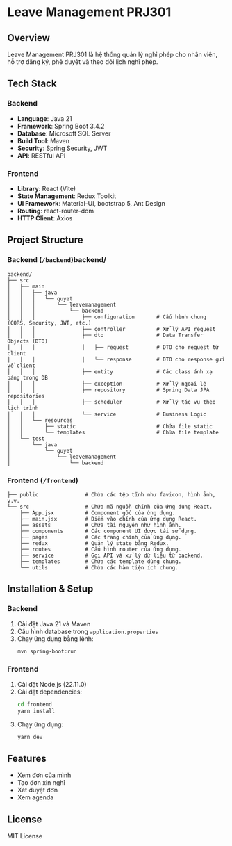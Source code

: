 # Leave Management PRJ301

## Overview

Leave Management PRJ301 là hệ thống quản lý nghỉ phép cho nhân viên, hỗ trợ đăng ký, phê duyệt và theo dõi lịch nghỉ phép.

## Tech Stack

### Backend

- **Language**: Java 21
- **Framework**: Spring Boot 3.4.2
- **Database**: Microsoft SQL Server
- **Build Tool**: Maven
- **Security**: Spring Security, JWT
- **API**: RESTful API

### Frontend

- **Library**: React (Vite)
- **State Management**: Redux Toolkit
- **UI Framework**: Material-UI, bootstrap 5, Ant Design
- **Routing**: react-router-dom
- **HTTP Client**: Axios

## Project Structure

### Backend (`/backend`)backend/

```
backend/
├── src
│   ├── main
│   │   ├── java
│   │   │   └── quyet
│   │   │       └── leavemanagement
│   │   │           └── backend
│   │   │               ├── configuration       # Cấu hình chung (CORS, Security, JWT, etc.)
│   │   │               ├── controller          # Xử lý API request
│   │   │               ├── dto                 # Data Transfer Objects (DTO)
│   │   │               │   ├── request         # DTO cho request từ client
│   │   │               │   └── response        # DTO cho response gửi về client
│   │   │               ├── entity              # Các class ánh xạ bảng trong DB
│   │   │               ├── exception           # Xử lý ngoại lệ
│   │   │               ├── repository          # Spring Data JPA repositories
│   │   │               ├── scheduler           # Xử lý tác vụ theo lịch trình
│   │   │               └── service             # Business Logic
│   │   └── resources
│   │       ├── static                          # Chứa file static
│   │       └── templates                       # Chứa file template
│   └── test
│       └── java
│           └── quyet
│               └── leavemanagement
│                   └── backend

```

### Frontend (`/frontend`)

```
├── public               # Chứa các tệp tĩnh như favicon, hình ảnh, v.v.
└── src                  # Chứa mã nguồn chính của ứng dụng React.
    ├── App.jsx          # Component gốc của ứng dụng.
    ├── main.jsx         # Điểm vào chính của ứng dụng React.
    ├── assets           # Chứa tài nguyên như hình ảnh.
    ├── components       # Các component UI được tái sử dụng.
    ├── pages            # Các trang chính của ứng dụng.
    ├── redux            # Quản lý state bằng Redux.
    ├── routes           # Cấu hình router của ứng dụng.
    ├── service          # Gọi API và xử lý dữ liệu từ backend.
    ├── templates        # Chứa các template dùng chung.
    └── utils            # Chứa các hàm tiện ích chung.
```

## Installation & Setup

### Backend

1. Cài đặt Java 21 và Maven
2. Cấu hình database trong `application.properties`
3. Chạy ứng dụng bằng lệnh:
   ```sh
   mvn spring-boot:run
   ```

### Frontend

1. Cài đặt Node.js (22.11.0)
2. Cài đặt dependencies:
   ```sh
   cd frontend
   yarn install
   ```
3. Chạy ứng dụng:
   ```sh
   yarn dev
   ```

## Features

- Xem đơn của mình
- Tạo đơn xin nghỉ
- Xét duyệt đơn
- Xem agenda

## License

MIT License
